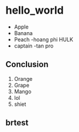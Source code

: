 # hello_world

- Apple
- Banana
- Peach
-hoang phi HULK
- captain
-tan pro

## Conclusion

1. Orange
1. Grape
1. Mango
1. lol
1. shiet

## brtest
